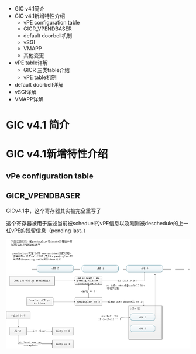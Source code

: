 + GIC v4.1简介
+ GIC v4.1新增特性介绍
   + vPE configuration table
   + GICR_VPENDBASER
   + default doorbell机制
   + vSGI
   + VMAPP
   + 其他变更
+ vPE table详解
   + GICR 三类table介绍
   + vPE table机制
+ default doorbell详解
+ vSGI详解
+ VMAPP详解

# GIC v4.1 简介

# GIC v4.1新增特性介绍

## vPe configuration table

## GICR_VPENDBASER
GICv4.1中，这个寄存器其实被完全重写了

这个寄存器被用于描述当前被scheduel的vPE信息以及刚刚被deschedule的上一任vPE的残留信息（pending last，）

![pending last and doorbell and dirty](https://github.com/Luojiaxing1991/picture/blob/master/VPENDBASER_GIC_4_1.png)
